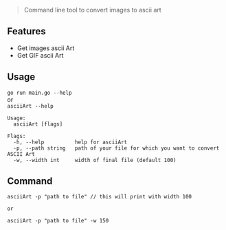 > Command line tool to convert images to ascii art

## Features

- Get images ascii Art
- Get GIF ascii Art

## Usage

`go run main.go --help` \
or \
`asciiArt --help`

```
Usage:
  asciiArt [flags]

Flags:
  -h, --help          help for asciiArt
  -p, --path string   path of your file for which you want to convert ASCII Art
  -w, --width int     width of final file (default 100)
```

## Command

```
asciiArt -p "path to file" // this will print with width 100

or

asciiArt -p "path to file" -w 150
```
